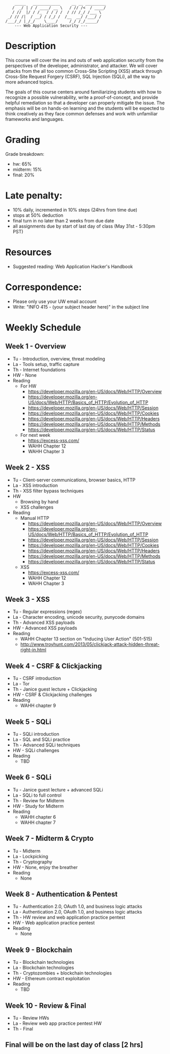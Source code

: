 
```
    _____   ____________     __ __ _________
   /  _/ | / / ____/ __ \   / // /<  / ____/
   / //  |/ / /_  / / / /  / // /_/ /___ \  
 _/ // /|  / __/ / /_/ /  /__  __/ /___/ /  
/___/_/ |_/_/    \____/     /_/ /_/_____/  
    --- Web Application Security ---       

``` 

# Description
This course will cover the ins and outs of web application security from the perspectives of the developer, administrator, and attacker. We will cover attacks from the all too common Cross-Site Scripting (XSS) attack through Cross-Site Request Forgery (CSRF), SQL Injection (SQLi), all the way to more advanced topics.
 
The goals of this course centers around familiarizing students with how to recognize a possible vulnerability, write a proof-of-concept, and provide helpful remediation so that a developer can properly mitigate the issue. The emphasis will be on hands-on learning and the students will be expected to think creatively as they face common defenses and work with unfamiliar frameworks and languages.

# Grading
Grade breakdown:
- hw: 65%
- midterm: 15%
- final: 20%

# Late penalty: 
- 10% daily, incremented in 10% steps (24hrs from time due)
- stops at 50% deduction
- final turn in no later than 2 weeks from due date
- all assignments due by start of last day of class (May 31st - 5:30pm PST)

# Resources
- Suggested reading: Web Application Hacker's Handbook

# Correspondence:
- Please only use your UW email account
- Write: "INFO 415 - (your subject header here)" in the subject line

# Weekly Schedule

## Week 1 - Overview
- Tu - Introduction, overview, threat modeling
- La - Tools setup, traffic capture
- Th - Internet foundations
- HW - None
- Reading
	- For HW
		- https://developer.mozilla.org/en-US/docs/Web/HTTP/Overview
		- https://developer.mozilla.org/en-US/docs/Web/HTTP/Basics_of_HTTP/Evolution_of_HTTP
		- https://developer.mozilla.org/en-US/docs/Web/HTTP/Session
		- https://developer.mozilla.org/en-US/docs/Web/HTTP/Cookies
		- https://developer.mozilla.org/en-US/docs/Web/HTTP/Headers
		- https://developer.mozilla.org/en-US/docs/Web/HTTP/Methods
		- https://developer.mozilla.org/en-US/docs/Web/HTTP/Status
	- For next week
		- https://excess-xss.com/
		- WAHH Chapter 12
		- WAHH Chapter 3

## Week 2 - XSS
- Tu - Client-server communications, browser basics, HTTP
- La - XSS introduction
- Th - XSS filter bypass techniques
- HW 
	- Browsing by hand
	- XSS challenges
- Reading
	- Manual HTTP
		- https://developer.mozilla.org/en-US/docs/Web/HTTP/Overview
		- https://developer.mozilla.org/en-US/docs/Web/HTTP/Basics_of_HTTP/Evolution_of_HTTP
		- https://developer.mozilla.org/en-US/docs/Web/HTTP/Session
		- https://developer.mozilla.org/en-US/docs/Web/HTTP/Cookies
		- https://developer.mozilla.org/en-US/docs/Web/HTTP/Headers
		- https://developer.mozilla.org/en-US/docs/Web/HTTP/Methods
		- https://developer.mozilla.org/en-US/docs/Web/HTTP/Status
	- XSS
		- https://excess-xss.com/
		- WAHH Chapter 12
		- WAHH Chapter 3

## Week 3 - XSS
- Tu - Regular expressions (regex)
- La - Character encoding, unicode security, punycode domains
- Th - Advanced XSS payloads
- HW - Advanced XSS payloads
- Reading
	- WAHH Chapter 13 section on "Inducing User Action" (501-515)
	- http://www.troyhunt.com/2013/05/clickjack-attack-hidden-threat-right-in.html

## Week 4 - CSRF & Clickjacking
- Tu - CSRF introduction
- La - Tor
- Th - Janice guest lecture + Clickjacking
- HW - CSRF & Clickjacking challenges
- Reading
	- WAHH chapter 9

## Week 5 - SQLi
- Tu - SQLi introduction
- La - SQL and SQLi practice
- Th - Advanced SQLi techniques
- HW - SQLi challenges
- Reading
	- TBD

## Week 6 - SQLi
- Tu - Janice guest lecture + advanced SQLi
- La - SQLi to full control
- Th - Review for Midterm
- HW - Study for Midterm
- Reading
	- WAHH chapter 6
	- WAHH chapter 7

## Week 7 - Midterm & Crypto
- Tu - Midterm
- La - Lockpicking
- Th - Cryptography
- HW - None, enjoy the breather
- Reading
	- None

## Week 8 - Authentication & Pentest
- Tu - Authentication 2.0, OAuth 1.0, and business logic attacks
- La - Authentication 2.0, OAuth 1.0, and business logic attacks
- Th - HW review and web application practice pentest
- HW - Web application practice pentest
- Reading
	- None

## Week 9 - Blockchain
- Tu - Blockchain technologies
- La - Blockchain technologies
- Th - Cryptozombies + blockchain technologies
- HW - Ethereum contract exploitation
- Reading
	- TBD

## Week 10 - Review & Final
- Tu - Review HWs
- La - Review web app practice pentest HW
- Th - Final

## Final will be on the last day of class [2 hrs]
